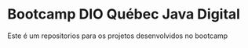 # Bootcamp DIO Québec Java Digital

Este é um repositorios para os projetos desenvolvidos no bootcamp
